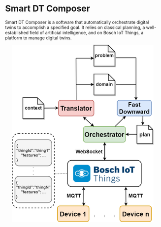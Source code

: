 # Smart DT Composer

Smart DT Composer is a software that automatically orchestrate digital twins to accomplish a specified goal. It relies on classical planning, a well-established field of artificial intelligence, and on Bosch IoT Things, a platform to manage digital twins.




<p align="center">
  <img width="460" src="img/architecture.png">
</p>
